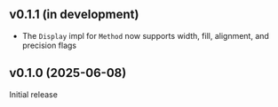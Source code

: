 v0.1.1 (in development)
-----------------------
- The `Display` impl for `Method` now supports width, fill, alignment, and
  precision flags

v0.1.0 (2025-06-08)
-------------------
Initial release
